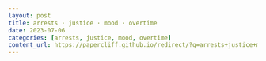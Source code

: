 ```yaml
---
layout: post
title: arrests · justice · mood · overtime
date: 2023-07-06
categories: [arrests, justice, mood, overtime]
content_url: https://papercliff.github.io/redirect/?q=arrests+justice+mood+overtime&tbs=cdr:1,cd_min:7/5/2023,cd_max:7/7/2023
---
```


